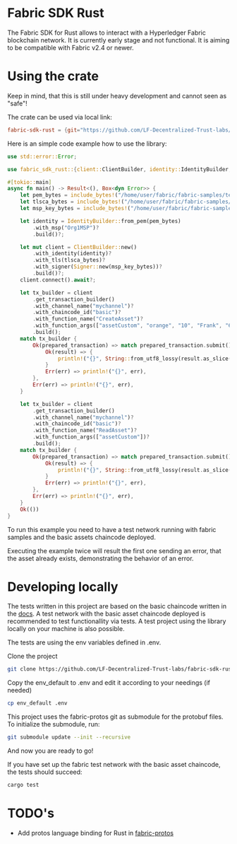 # Fabric SDK Rust
The Fabric SDK for Rust allows to interact with a Hyperledger Fabric blockchain network. It is currently early stage and not functional.
It is aiming to be compatible with Fabric v2.4 or newer.

# Using the crate

Keep in mind, that this is still under heavy development and cannot seen as "safe"!

The crate can be used via local link:
```toml
fabric-sdk-rust = {git="https://github.com/LF-Decentralized-Trust-labs/fabric-sdk-rust"}
```
Here is an simple code example how to use the library:
```rust
use std::error::Error;

use fabric_sdk_rust::{client::ClientBuilder, identity::IdentityBuilder, signer::Signer};

#[tokio::main]
async fn main() -> Result<(), Box<dyn Error>> {
    let pem_bytes = include_bytes!("/home/user/fabric/fabric-samples/test-network/organizations/peerOrganizations/org1.example.com/users/User1@org1.example.com/msp/signcerts/User1@org1.example.com-cert.pem");
    let tlsca_bytes = include_bytes!("/home/user/fabric/fabric-samples/test-network/organizations/peerOrganizations/org1.example.com/tlsca/tlsca.org1.example.com-cert.pem");
    let msp_key_bytes = include_bytes!("/home/user/fabric/fabric-samples/test-network/organizations/peerOrganizations/org1.example.com/users/User1@org1.example.com/msp/keystore/priv_sk");

    let identity = IdentityBuilder::from_pem(pem_bytes)
        .with_msp("Org1MSP")?
        .build()?;

    let mut client = ClientBuilder::new()
        .with_identity(identity)?
        .with_tls(tlsca_bytes)?
        .with_signer(Signer::new(msp_key_bytes))?
        .build()?;
    client.connect().await?;

    let tx_builder = client
        .get_transaction_builder()
        .with_channel_name("mychannel")?
        .with_chaincode_id("basic")?
        .with_function_name("CreateAsset")?
        .with_function_args(["assetCustom", "orange", "10", "Frank", "600"])?
        .build();
    match tx_builder {
        Ok(prepared_transaction) => match prepared_transaction.submit().await {
            Ok(result) => {
                println!("{}", String::from_utf8_lossy(result.as_slice()));
            }
            Err(err) => println!("{}", err),
        },
        Err(err) => println!("{}", err),
    }

    let tx_builder = client
        .get_transaction_builder()
        .with_channel_name("mychannel")?
        .with_chaincode_id("basic")?
        .with_function_name("ReadAsset")?
        .with_function_args(["assetCustom"])?
        .build();
    match tx_builder {
        Ok(prepared_transaction) => match prepared_transaction.submit().await {
            Ok(result) => {
                println!("{}", String::from_utf8_lossy(result.as_slice()));
            }
            Err(err) => println!("{}", err),
        },
        Err(err) => println!("{}", err),
    }
    Ok(())
}
```

To run this example you need to have a test network running with fabric samples and the basic assets chaincode deployed.

Executing the example twice will result the first one sending an error, that the asset already exists, demonstrating the behavior of an error.


# Developing locally

The tests written in this project are based on the basic chaincode written in the [docs](https://ethan-li-fabric.readthedocs.io/en/latest/test_network.html).
A test network with the basic asset chaincode deployed is recommended to test functionallity via tests. A test project using the library locally on your machine is also possible.

The tests are using the env variables defined in .env.

Clone the project
```bash
git clone https://github.com/LF-Decentralized-Trust-labs/fabric-sdk-rust && cd fabric-sdk-rust
```

Copy the env_default to .env and edit it according to your needings (if needed)
```bash
cp env_default .env
```
This project uses the fabric-protos git as submodule for the protobuf files. To initialize the submodule, run:

```bash
git submodule update --init --recursive
```

And now you are ready to go!

If you have set up the fabric test network with the basic asset chaincode, the tests should succeed:

```bash
cargo test
```

# TODO's

- Add protos language binding for Rust in [fabric-protos](https://github.com/hyperledger/fabric-protos)
